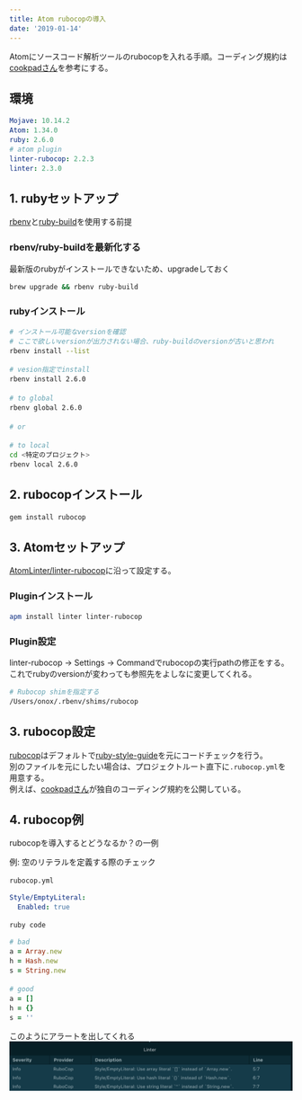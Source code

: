 ```yaml
---
title: Atom rubocopの導入
date: '2019-01-14'
---
```


Atomにソースコード解析ツールのrubocopを入れる手順。コーディング規約は[cookpadさん](https://github.com/cookpad/styleguide/blob/master/.rubocop.yml)を参考にする。
<!-- end -->

## 環境

```yaml
Mojave: 10.14.2
Atom: 1.34.0
ruby: 2.6.0
# atom plugin
linter-rubocop: 2.2.3
linter: 2.3.0
```

## 1. rubyセットアップ

[rbenv](https://github.com/rbenv/rbenv)と[ruby-build](https://github.com/rbenv/ruby-build)を使用する前提

### rbenv/ruby-buildを最新化する
最新版のrubyがインストールできないため、upgradeしておく

```bash
brew upgrade && rbenv ruby-build
```

### rubyインストール

```bash
# インストール可能なversionを確認
# ここで欲しいversionが出力されない場合、ruby-buildのversionが古いと思われ
rbenv install --list

# vesion指定でinstall
rbenv install 2.6.0

# to global
rbenv global 2.6.0

# or

# to local
cd <特定のプロジェクト>
rbenv local 2.6.0
```

## 2. rubocopインストール

```bash
gem install rubocop
```

## 3. Atomセットアップ
[AtomLinter/linter-rubocop](https://github.com/AtomLinter/linter-rubocop)に沿って設定する。

### Pluginインストール

```bash
apm install linter linter-rubocop
```

### Plugin設定

linter-rubocop -> Settings -> Commandでrubocopの実行pathの修正をする。  
これでrubyのversionが変わっても参照先をよしなに変更してくれる。
```bash
# Rubocop shimを指定する
/Users/onox/.rbenv/shims/rubocop
```

## 3. rubocop設定

[rubocop](https://github.com/rubocop-hq/rubocop)はデフォルトで[ruby-style-guide](https://github.com/rubocop-hq/ruby-style-guide)を元にコードチェックを行う。  
別のファイルを元にしたい場合は、プロジェクトルート直下に`.rubocop.yml`を用意する。  
例えば、[cookpadさん](https://github.com/cookpad/styleguide/blob/master/.rubocop.yml)が独自のコーディング規約を公開している。

## 4. rubocop例
rubocopを導入するとどうなるか？の一例

例: 空のリテラルを定義する際のチェック

`rubocop.yml`
```yaml
Style/EmptyLiteral:
  Enabled: true
```

`ruby code`
```ruby
# bad
a = Array.new
h = Hash.new
s = String.new

# good
a = []
h = {}
s = ''
```

このようにアラートを出してくれる
![rubocop_atom](./rubocop_atom.png)

